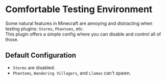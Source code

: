 # Comfortable Testing Environment
Some natural features in Minecraft are annoying and distracting when testing plugins: `Storms`, `Phantoms`, etc.\
This plugin offers a simple config where you can disable and control all of those.

## Default Configuration
- `Storms` are disabled.
- `Phantoms`, `Wandering Villagers`, and `Llamas` can't spawn.
